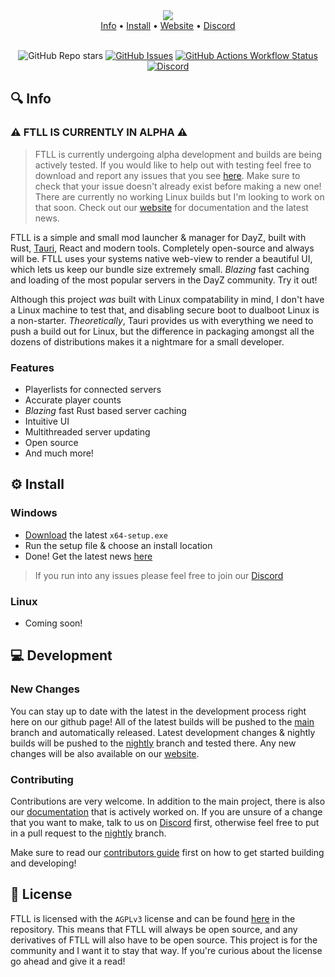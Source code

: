 <div align="center">
    <img src="https://i.imgur.com/ogh1Dx6.png" width="" align="center" />
</div>

<div align="center">
  <a href="https://github.com/avvo-na/ftl-launcher?tab=readme-ov-file#-info">Info</a>
  <span> • </span>
  <a href="https://github.com/avvo-na/ftl-launcher?tab=readme-ov-file#%EF%B8%8F--install">Install</a>
  <span> • </span>
  <a href="https://ftl-launcher.com">Website</a>
  <span> • </span>
  <a href="https://discord.gg/xujqFZsEac">Discord</a>
</div>

<br />

<div align="center">

![GitHub Repo stars](https://img.shields.io/github/stars/avvo-na/ftl-launcher)
[![GitHub Issues](https://img.shields.io/github/issues/avvo-na/ftl-launcher.svg?style=flat-square&label=Issues&color=d77982)](https://github.com/avvo-na/ftl-launcher/issues)
[![GitHub Actions Workflow Status](https://img.shields.io/github/actions/workflow/status/avvo-na/ftl-launcher/build&release.yml?label=Build)](https://github.com/avvo-na/ftl-launcher/commits/main/)
[![Discord](https://img.shields.io/discord/1232581330106322954?logo=discord&label=Discord)](https://discord.gg/xujqFZsEac)


</div>

## 🔍 Info

### ⚠️ FTLL IS CURRENTLY IN ALPHA ⚠️
> FTLL is currently undergoing alpha development and builds are being actively tested. If you would
like to help out with testing feel free to download and report any issues that you
see [here](https://github.com/avvo-na/ftl-launcher/issues). Make sure to check that
your issue doesn't already exist before making a new one! There are currently no working
Linux builds but I'm looking to work on that soon. Check out our [website](https://ftl-launcher.com)
for documentation and the latest news.

FTLL is a simple and small mod launcher & manager for DayZ, built with Rust,
[Tauri](https://tauri.app), React and modern tools. Completely open-source and
always will be. FTLL uses your systems native web-view to render a beautiful UI,
which lets us keep our bundle size extremely small. *Blazing* fast caching and loading
of the most popular servers in the DayZ community. Try it out!

Although this project *was* built with Linux compatability in mind, I don't have
a Linux machine to test that, and disabling secure boot to dualboot Linux is a
non-starter. *Theoretically*, Tauri provides us with everything we need to push
a build out for Linux, but the difference in packaging amongst all the dozens
of distributions makes it a nightmare for a small developer.

### Features
- Playerlists for connected servers
- Accurate player counts
- *Blazing* fast Rust based server caching
- Intuitive UI
- Multithreaded server updating
- Open source
- And much more!

## ⚙️  Install

### Windows
- [Download](https://github.com/avvo-na/ftl-launcher/releases) the latest `x64-setup.exe`
- Run the setup file & choose an install location
- Done! Get the latest news [here](https://ftl-launcher.com)

> If you run into any issues please feel free to join our [Discord](https://discord.gg/xujqFZsEac)
### Linux
- Coming soon!

## 💻 Development

### New Changes
You can stay up to date with the latest in the development process right here on our github page!
All of the latest builds will be pushed to the [main](https://github.com/avvo-na/ftl-launcher)
branch and automatically released. Latest development changes & nightly builds will be pushed
to the [nightly](https://github.com/avvo-na/ftl-launcher/tree/nightly) branch and tested there.
Any new changes will be also available on our [website](https://ftl-launcher.com).

### Contributing
Contributions are very welcome. In addition to the main project, there is also our
[documentation](https://www.ftl-launcher.com/docs/intro_getting-started) that is actively
worked on. If you are unsure of a change that you want to make, talk to us on
[Discord](https://discord.gg/xujqFZsEac) first, otherwise feel free to put
in a pull request to the [nightly](https://github.com/avvo-na/ftl-launcher/tree/nightly) branch.

Make sure to read our [contributors guide](https://www.ftl-launcher.com/docs/intro_contributing) first on how to
get started building and developing!

## 📃 License
FTLL is licensed with the `AGPLv3` license and can be found [here](https://github.com/avvo-na/ftl-launcher/blob/main/LICENSE)
in the repository. This means that FTLL will always be open source, and any derivatives of FTLL will also
have to be open source. This project is for the community and I want it to stay that way. If you're curious
about the license go ahead and give it a read!

